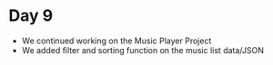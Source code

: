 # Day 9

* We continued working on the Music Player Project
* We added filter and sorting function on the music list data/JSON
